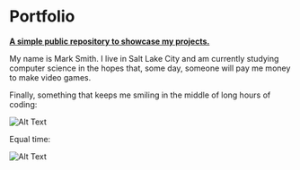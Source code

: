 # Portfolio
<p><strong><ins>A simple public repository to showcase my projects.</strong></ins></p>

<p>My name is Mark Smith.  I live in Salt Lake City and am currently studying computer science in the hopes that, some day, someone will pay me money to make video games.  </p>

<!-- add link to resume -->

<!-- add link to kitty quest -->

<!-- add link to Malloc Circles -->

<!-- add information about chromata -->

Finally, something that keeps me smiling in the middle of long hours of coding:
<p></p>
<img src="https://camo.githubusercontent.com/18efa8e1dcced745ef1526da5be18d5e4138268f/687474703a2f2f692e696d6775722e636f6d2f63786566464f592e6a70673b" alt="Alt Text" data-canonical-src="http://i.imgur.com/cxefFOY.jpg;" style="max-width:100%;">
<p>Equal time:</p>
<img src="https://camo.githubusercontent.com/70771690165dcdbac1fc9d5f32dd699d2780fb89/687474703a2f2f692e696d6775722e636f6d2f4e4c39694452582e6a70673b" alt="Alt Text" data-canonical-src="http://i.imgur.com/NL9iDRX.jpg;" style="max-width:100%;">
<p></p>
